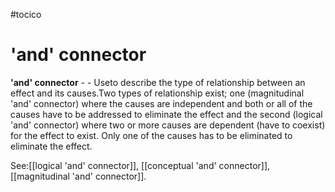 #tocico

# 'and' connector

<b>'and' connector</b> -  - Useto describe the type of relationship between an effect and its causes.Two types of relationship exist; one (magnitudinal 'and' connector) where the causes are independent and both or all of the causes have to be addressed to eliminate the effect and the second (logical 'and' connector) where two or more causes are dependent (have to coexist) for the effect to exist.  Only one of the causes has to be eliminated to eliminate the effect.




See:[[logical 'and' connector]], [[conceptual 'and' connector]], [[magnitudinal 'and' connector]].
